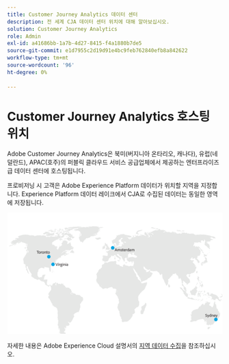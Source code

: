 ```yaml
---
title: Customer Journey Analytics 데이터 센터
description: 전 세계 CJA 데이터 센터 위치에 대해 알아보십시오.
solution: Customer Journey Analytics
role: Admin
exl-id: a41686bb-1a7b-4d27-8415-f4a1880b7de5
source-git-commit: e1d7955c2d19d91e4bc9feb762840efb8a842622
workflow-type: tm+mt
source-wordcount: '96'
ht-degree: 0%

---
```


# Customer Journey Analytics 호스팅 위치

Adobe Customer Journey Analytics은 북미(버지니아 온타리오, 캐나다), 유럽(네덜란드), APAC(호주)의 퍼블릭 클라우드 서비스 공급업체에서 제공하는 엔터프라이즈급 데이터 센터에 호스팅됩니다.

프로비저닝 시 고객은 Adobe Experience Platform 데이터가 위치할 지역을 지정합니다. Experience Platform 데이터 레이크에서 CJA로 수집된 데이터는 동일한 영역에 저장됩니다.

![CJA 데이터 센터](assets/data-centers.png)

자세한 내용은 Adobe Experience Cloud 설명서의 [지역 데이터 수집](https://experienceleague.adobe.com/en/docs/core-services/interface/data-collection/rdc)을 참조하십시오.

